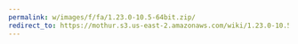 ```yaml
---
permalink: w/images/f/fa/1.23.0-10.5-64bit.zip/
redirect_to: https://mothur.s3.us-east-2.amazonaws.com/wiki/1.23.0-10.5-64bit.zip
---
```


